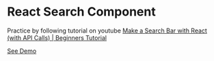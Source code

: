 # React Search Component
Practice by following tutorial on youtube 
[Make a Search Bar with React (with API Calls) | Beginners Tutorial](https://www.youtube.com/watch?v=sWVgMcz8Q44&ab_channel=CodeComplete)

[See Demo](https://react-search-result.vercel.app/)